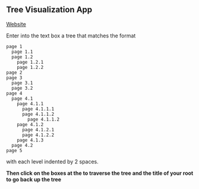 ## Tree Visualization App

[Website](https://vlw0052.github.io/my-tree/)

Enter into the text box a tree that matches the format
```
page 1
  page 1.1
  page 1.2
    page 1.2.1
    page 1.2.2
page 2
page 3
  page 3.1
  page 3.2
page 4
  page 4.1
    page 4.1.1
      page 4.1.1.1
      page 4.1.1.2
        page 4.1.1.2
    page 4.1.2
      page 4.1.2.1
      page 4.1.2.2
    page 4.1.3
  page 4.2
page 5
```
with each level indented by 2 spaces.


**Then click on the boxes at the to traverse the tree and the title of your root to go back up the tree**
